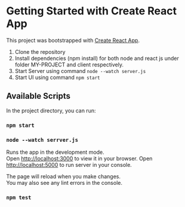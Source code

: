 # Getting Started with Create React App

This project was bootstrapped with [Create React App](https://github.com/facebook/create-react-app).

1) Clone the repository
2) Install dependencies (npm install) for both node and react js under folder MY-PROJECT and client respectively.
3) Start Server using command `node --watch server.js`
4) Start UI using command `npm start`

## Available Scripts

In the project directory, you can run:

### `npm start`
### `node --watch serrver.js`

Runs the app in the development mode.\
Open [http://localhost:3000](http://localhost:3000) to view it in your browser.
Open [http://localhost:5000](http://localhost:5000) to run server in your console.

The page will reload when you make changes.\
You may also see any lint errors in the console.

### `npm test`

